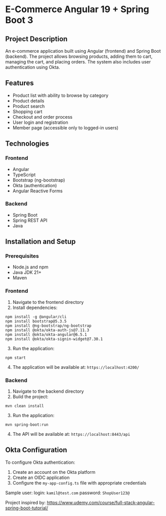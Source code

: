 # E-Commerce Angular 19 + Spring Boot 3

## Project Description

An e-commerce application built using Angular (frontend) and Spring Boot (backend). The project allows browsing products, adding them to cart, managing the cart, and placing orders. The system also includes user authentication using Okta.

## Features

- Product list with ability to browse by category
- Product details
- Product search
- Shopping cart
- Checkout and order process
- User login and registration
- Member page (accessible only to logged-in users)

## Technologies

### Frontend
- Angular 
- TypeScript
- Bootstrap (ng-bootstrap)
- Okta (authentication)
- Angular Reactive Forms

### Backend
- Spring Boot
- Spring REST API
- Java

## Installation and Setup

### Prerequisites
- Node.js and npm
- Java JDK 21+
- Maven

### Frontend
1. Navigate to the frontend directory
2. Install dependencies:
```
npm install -g @angular/cli
npm install bootstrap@5.3.5
npm install @ng-bootstrap/ng-bootstrap
npm install @okta/okta-auth-js@7.11.3
npm install @okta/okta-angular@6.5.1
npm install @okta/okta-signin-widget@7.30.1

```
3. Run the application:
```
npm start
```
4. The application will be available at: `https://localhost:4200/`

### Backend
1. Navigate to the backend directory
2. Build the project:
```
mvn clean install
```
3. Run the application:
```
mvn spring-boot:run
```
4. The API will be available at: `https://localhost:8443/api`

## Okta Configuration

To configure Okta authentication:
1. Create an account on the Okta platform
2. Create an OIDC application
3. Configure the `my-app-config.ts` file with appropriate credentials

Sample user:
login: `kamil@test.com`
password: `ShopUser123@`

Project inspired by: https://www.udemy.com/course/full-stack-angular-spring-boot-tutorial/




